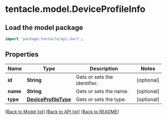 # tentacle.model.DeviceProfileInfo

## Load the model package
```dart
import 'package:tentacle/api.dart';
```

## Properties
Name | Type | Description | Notes
------------ | ------------- | ------------- | -------------
**id** | **String** | Gets or sets the identifier. | [optional] 
**name** | **String** | Gets or sets the name. | [optional] 
**type** | [**DeviceProfileType**](DeviceProfileType.md) | Gets or sets the type. | [optional] 

[[Back to Model list]](../README.md#documentation-for-models) [[Back to API list]](../README.md#documentation-for-api-endpoints) [[Back to README]](../README.md)


